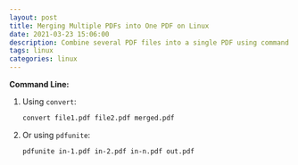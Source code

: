 ```yaml
---
layout: post
title: Merging Multiple PDFs into One PDF on Linux
date: 2021-03-23 15:06:00
description: Combine several PDF files into a single PDF using command line tools like convert or pdfunite.
tags: linux
categories: linux
---
```


**Command Line:**

1. Using `convert`:
   ```bash
   convert file1.pdf file2.pdf merged.pdf
   ```

2. Or using `pdfunite`:
   ```bash
   pdfunite in-1.pdf in-2.pdf in-n.pdf out.pdf
   ```